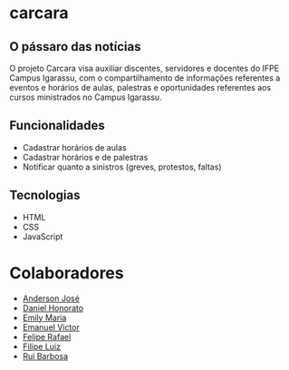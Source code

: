 # carcara
## O pássaro das notícias
O projeto Carcara visa auxiliar discentes, servidores e docentes do IFPE Campus Igarassu, com o compartilhamento de informações referentes a eventos e horários de aulas, palestras e oportunidades referentes aos cursos ministrados no Campus Igarassu.
## Funcionalidades
* Cadastrar horários de aulas
* Cadastrar horários e de palestras
* Notificar quanto a sinistros (greves, protestos, faltas)
## Tecnologias
* HTML
* CSS
* JavaScript
# Colaboradores
* [Anderson José](https://github.com/Andersonjs99)
* [Daniel Honorato](https://github.com/DH-97)
* [Emily Maria](https://github.com/SongMingi95)
* [Emanuel Victor](https://github.com/EMANUEBRIT)
* [Felipe Rafael](https://github.com/felipeknk)
* [Filipe Luiz](https://github.com/luke96neto)
* [Rui Barbosa](https://github.com/Rui827)
